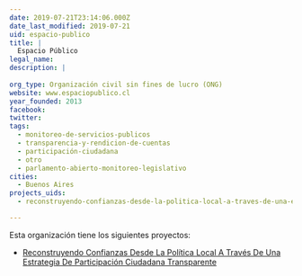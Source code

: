 ```yaml
---
date: 2019-07-21T23:14:06.000Z
date_last_modified: 2019-07-21
uid: espacio-publico
title: |
  Espacio Público
legal_name: 
description: |
  
org_type: Organización civil sin fines de lucro (ONG)
website: www.espaciopublico.cl
year_founded: 2013
facebook: 
twitter: 
tags:
  - monitoreo-de-servicios-publicos
  - transparencia-y-rendicion-de-cuentas
  - participación-ciudadana
  - otro
  - parlamento-abierto-monitoreo-legislativo
cities: 
  - Buenos Aires
projects_uids:
  - reconstruyendo-confianzas-desde-la-politica-local-a-traves-de-una-estrategia-de-participacion-ciudadana-transparente

---
```


Esta organización tiene los siguientes proyectos:

- [Reconstruyendo Confianzas Desde La Política Local  A Través De Una Estrategia De Participación Ciudadana Transparente](/proyectos/reconstruyendo-confianzas-desde-la-politica-local-a-traves-de-una-estrategia-de-participacion-ciudadana-transparente)
